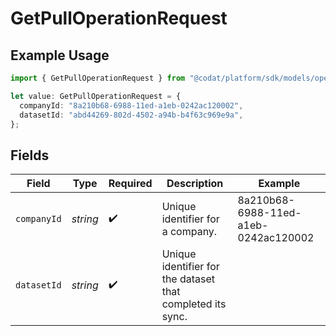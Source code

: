 # GetPullOperationRequest

## Example Usage

```typescript
import { GetPullOperationRequest } from "@codat/platform/sdk/models/operations";

let value: GetPullOperationRequest = {
  companyId: "8a210b68-6988-11ed-a1eb-0242ac120002",
  datasetId: "abd44269-802d-4502-a94b-b4f63c969e9a",
};
```

## Fields

| Field                                                      | Type                                                       | Required                                                   | Description                                                | Example                                                    |
| ---------------------------------------------------------- | ---------------------------------------------------------- | ---------------------------------------------------------- | ---------------------------------------------------------- | ---------------------------------------------------------- |
| `companyId`                                                | *string*                                                   | :heavy_check_mark:                                         | Unique identifier for a company.                           | 8a210b68-6988-11ed-a1eb-0242ac120002                       |
| `datasetId`                                                | *string*                                                   | :heavy_check_mark:                                         | Unique identifier for the dataset that completed its sync. |                                                            |